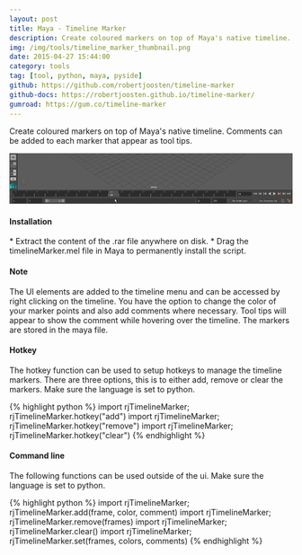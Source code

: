 ```yaml
---
layout: post
title: Maya - Timeline Marker
description: Create coloured markers on top of Maya's native timeline. Comments can be added to each marker that appear as tool tips.
img: /img/tools/timeline_marker_thumbnail.png
date: 2015-04-27 15:44:00
category: tools
tag: [tool, python, maya, pyside]
github: https://github.com/robertjoosten/timeline-marker
github-docs: https://robertjoosten.github.io/timeline-marker/
gumroad: https://gum.co/timeline-marker
---
```

<p class="justify">Create coloured markers on top of Maya's native timeline. Comments can be added to each marker that appear as tool tips.</p>
<p align="center"><img class="col three" src="/img/tools/timeline_marker_demo.gif"/></p>

<h4>Installation</h4> 
* Extract the content of the .rar file anywhere on disk.
* Drag the timelineMarker.mel file in Maya to permanently install the script.

<h4>Note</h4>
<p class="justify">The UI elements are added to the timeline menu and can be accessed by right clicking on the timeline. You have the option to change the color of your marker points and also add comments where necessary. Tool tips will appear to show the comment while hovering over the timeline. The markers are stored in the maya file.</p>

<h4>Hotkey</h4>
<p class="justify">The hotkey function can be used to setup hotkeys to manage the timeline markers. There are three options, this is to either add, remove or clear the markers. Make sure the language is set to python.</p>
{% highlight python %}
import rjTimelineMarker; rjTimelineMarker.hotkey("add")
import rjTimelineMarker; rjTimelineMarker.hotkey("remove")
import rjTimelineMarker; rjTimelineMarker.hotkey("clear")
{% endhighlight %}

<h4>Command line</h4>
<p class="justify">The following functions can be used outside of the ui. Make sure the language is set to python.</p>
{% highlight python %}
import rjTimelineMarker; rjTimelineMarker.add(frame, color, comment)
import rjTimelineMarker; rjTimelineMarker.remove(frames)
import rjTimelineMarker; rjTimelineMarker.clear()
import rjTimelineMarker; rjTimelineMarker.set(frames, colors, comments)
{% endhighlight %}